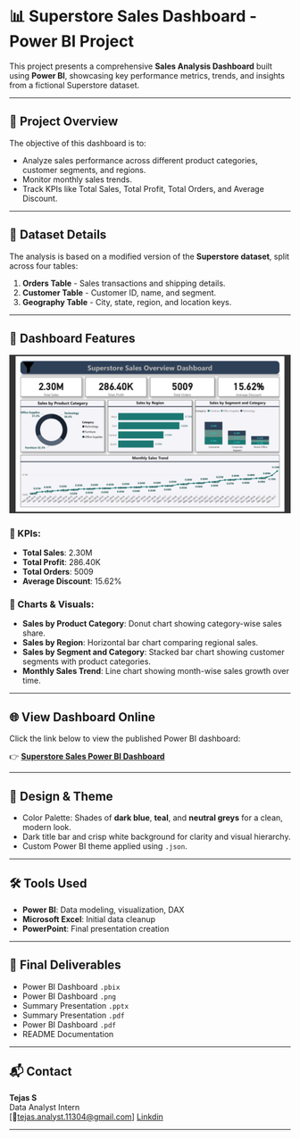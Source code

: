 # 📊 Superstore Sales Dashboard - Power BI Project

This project presents a comprehensive **Sales Analysis Dashboard** built using **Power BI**, showcasing key performance metrics, trends, and insights from a fictional Superstore dataset.

---

## 🚀 Project Overview

The objective of this dashboard is to:
- Analyze sales performance across different product categories, customer segments, and regions.
- Monitor monthly sales trends.
- Track KPIs like Total Sales, Total Profit, Total Orders, and Average Discount.

---

## 📁 Dataset Details

The analysis is based on a modified version of the **Superstore dataset**, split across four tables:
1. **Orders Table** - Sales transactions and shipping details.
2. **Customer Table** - Customer ID, name, and segment.
3. **Geography Table** - City, state, region, and location keys.
---

## 📌 Dashboard Features

![Superstore Dashboard](Super%20Store.png)

### 🔹 KPIs:
- **Total Sales**: 2.30M  
- **Total Profit**: 286.40K  
- **Total Orders**: 5009  
- **Average Discount**: 15.62%

### 🔹 Charts & Visuals:
- **Sales by Product Category**: Donut chart showing category-wise sales share.
- **Sales by Region**: Horizontal bar chart comparing regional sales.
- **Sales by Segment and Category**: Stacked bar chart showing customer segments with product categories.
- **Monthly Sales Trend**: Line chart showing month-wise sales growth over time.

---

## 🌐 View Dashboard Online

Click the link below to view the published Power BI dashboard:

👉 [**Superstore Sales Power BI Dashboard**](https://app.powerbi.com/view?r=your-dashboard-link)

---

## 🎨 Design & Theme

- Color Palette: Shades of **dark blue**, **teal**, and **neutral greys** for a clean, modern look.
- Dark title bar and crisp white background for clarity and visual hierarchy.
- Custom Power BI theme applied using `.json`.

---

## 🛠 Tools Used

- **Power BI**: Data modeling, visualization, DAX
- **Microsoft Excel**: Initial data cleanup
- **PowerPoint**: Final presentation creation

---

## 📄 Final Deliverables

- Power BI Dashboard `.pbix`
- Power BI Dashboard `.png`
- Summary Presentation `.pptx`
- Summary Presentation `.pdf`
- Power BI Dashboard `.pdf`
- README Documentation

---

## 📬 Contact

**Tejas S**  
Data Analyst Intern  
[📧tejas.analyst.11304@gmail.com]
[Linkdin](https://www.linkedin.com/in/tejas-data-analyst/)

---
